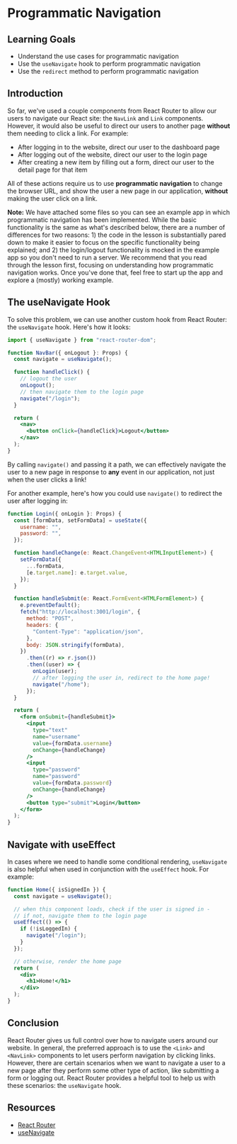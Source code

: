 # Programmatic Navigation

## Learning Goals

- Understand the use cases for programmatic navigation
- Use the `useNavigate` hook to perform programmatic navigation
- Use the `redirect` method to perform programmatic navigation

## Introduction

So far, we've used a couple components from React Router to allow our users to
navigate our React site: the `NavLink` and `Link` components. However, it would
also be useful to direct our users to another page **without** them needing to
click a link. For example:

- After logging in to the website, direct our user to the dashboard page
- After logging out of the website, direct our user to the login page
- After creating a new item by filling out a form, direct our user to the detail
  page for that item

All of these actions require us to use **programmatic navigation** to change the
browser URL, and show the user a new page in our application, **without** making
the user click on a link.

**Note:** We have attached some files so you can see an example app in which
programmatic navigation has been implemented. While the basic functionality is
the same as what's described below, there are a number of differences for two
reasons: 1) the code in the lesson is substantially pared down to make it easier
to focus on the specific functionality being explained; and 2) the login/logout
functionality is mocked in the example app so you don't need to run a server. We
recommend that you read through the lesson first, focusing on understanding how
programmatic navigation works. Once you've done that, feel free to start up the
app and explore a (mostly) working example.

## The useNavigate Hook

To solve this problem, we can use another custom hook from React Router: the
`useNavigate` hook. Here's how it looks:

```jsx
import { useNavigate } from "react-router-dom";

function NavBar({ onLogout }: Props) {
  const navigate = useNavigate();

  function handleClick() {
    // logout the user
    onLogout();
    // then navigate them to the login page
    navigate("/login");
  }

  return (
    <nav>
      <button onClick={handleClick}>Logout</button>
    </nav>
  );
}
```

By calling `navigate()` and passing it a path, we can effectively navigate the
user to a new page in response to **any** event in our application, not just
when the user clicks a link!

For another example, here's how you could use `navigate()` to redirect the user
after logging in:

```jsx
function Login({ onLogin }: Props) {
  const [formData, setFormData] = useState({
    username: "",
    password: "",
  });

  function handleChange(e: React.ChangeEvent<HTMLInputElement>) {
    setFormData({
      ...formData,
      [e.target.name]: e.target.value,
    });
  }

  function handleSubmit(e: React.FormEvent<HTMLFormElement>) {
    e.preventDefault();
    fetch("http://localhost:3001/login", {
      method: "POST",
      headers: {
        "Content-Type": "application/json",
      },
      body: JSON.stringify(formData),
    })
      .then((r) => r.json())
      .then((user) => {
        onLogin(user);
        // after logging the user in, redirect to the home page!
        navigate("/home");
      });
  }

  return (
    <form onSubmit={handleSubmit}>
      <input
        type="text"
        name="username"
        value={formData.username}
        onChange={handleChange}
      />
      <input
        type="password"
        name="password"
        value={formData.password}
        onChange={handleChange}
      />
      <button type="submit">Login</button>
    </form>
  );
}
```

## Navigate with useEffect

In cases where we need to handle some conditional rendering, `useNavigate` is
also helpful when used in conjunction with the `useEffect` hook. For example:

```jsx
function Home({ isSignedIn }) {
  const navigate = useNavigate();

  // when this component loads, check if the user is signed in -
  // if not, navigate them to the login page
  useEffect(() => {
    if (!isLoggedIn) {
      navigate("/login");
    }
  });

  // otherwise, render the home page
  return (
    <div>
      <h1>Home!</h1>
    </div>
  );
}
```

## Conclusion

React Router gives us full control over how to navigate users around our
website. In general, the preferred approach is to use the `<Link>` and
`<NavLink>` components to let users perform navigation by clicking links.
However, there are certain scenarios when we want to navigate a user to a new
page after they perform some other type of action, like submitting a form or
logging out. React Router provides a helpful tool to help us with these
scenarios: the `useNavigate` hook.

## Resources

- [React Router](https://reactrouter.com/en/main)
- [useNavigate](https://reactrouter.com/en/main/hooks/use-navigate)
